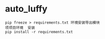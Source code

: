 # auto_luffy

```angular2
pip freeze > requirements.txt 环境安装导出模块
项项目环境  安装
pip install -r requirements.txt
```
